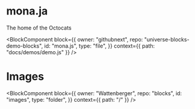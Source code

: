 # mona.ja
The home of the Octocats

<BlockComponent
  block={{
    owner: "githubnext",
    repo: "universe-blocks-demo-blocks",
    id: "mona.js",
    type: "file",
  }}
  context={{
    path: "docs/demos/demo.js"
  }}
/>
# Images

<BlockComponent
  block={{
    owner: "Wattenberger",
    repo: "blocks",
    id: "images",
    type: "folder",
  }}
  context={{
    path: "/"
  }}
/>

